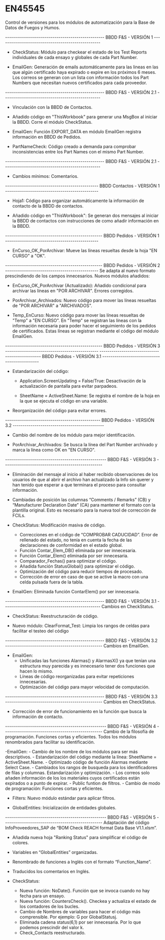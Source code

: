 # EN45545
 
 Control de versiones para los módulos de automatización para la Base de Datos de Fuegos y Humos.
 
-------------------------------------------------- BBDD F&S - VERSIÓN 1 ---------------------------------------------------
 
 - CheckStatus: Módulo para checkear el estado de los Test Reports individuales de cada ensayo y globales de cada Part Number.
 
 - EmailGen: Generación de emails automáticamente para las lineas en las que algún certificado haya expirado o expire en los próximos 6 meses. 
   Los correos se generan con un lista con información todos los Part Numbers que necesitan nuevos certificados para cada proveedor.
 
-------------------------------------------------- BBDD F&S - VERSIÓN 2.1 -------------------------------------------------

- Vinculación con la BBDD de Contactos.

- Añadido código en "ThisWorkbook" para generar una MsgBox al iniciar la BBDD. Corre el módulo CheckStatus.
 
- EmailGen: Función EXPORT_DATA en módulo EmailGen registra información en BBDD de Pedidos.
 
- PartNameCheck: Código creado a demanda para comprobar inconsistencias entre los Part Names con el mismo Part Number.

-------------------------------------------------- BBDD F&S - VERSIÓN 2.1 -------------------------------------------------

- Cambios mínimos: Comentarios.

----------------------------------------------- BBDD Contactos - VERSIÓN 1 -----------------------------------------------

- Hoja1: Código para organizar automáticamente la información de contacto de la BBDD de contactos.

- Añadido código en "ThisWorkbook": Se generan dos mensajes al iniciar la BBDD de contactos con instrucciones de como añadir información en la BBDD.

------------------------------------------------- BBDD Pedidos - VERSIÓN 1 -----------------------------------------------

- EnCurso_OK_PorArchivar: Mueve las líneas resueltas desde la hoja "EN CURSO" a "OK".

------------------------------------------------- BBDD Pedidos - VERSIÓN 2 -----------------------------------------------
Se adapta al nuevo formato prescindiendo de los campos innecesarios. Nuevos módulos añadidos:

- EnCurso_OK_PorArchivar (Actualizado): Añadido condicional para archivar las líneas en "POR ARCHIVAR". Errores corregidos.

- PorArchivar_Archivados: Nuevo código para mover las líneas resueltas de "POR ARCHIVAR" a "ARCHIVADOS".

- Temp_EnCurso: Nuevo código para mover las líneas resueltas de "Temp" a "EN CURSO". 
  En "Temp" se registran las líneas con la información necesaria para poder hacer el seguimiento de los pedidos de certificados. 
  Estas líneas se registran mediante el código del módulo EmailGen.

------------------------------------------------- BBDD Pedidos - VERSIÓN 3 -----------------------------------------------
------------------------------------------------ BBDD Pedidos - VERSIÓN 3.1 ----------------------------------------------

- Estandarización del código:
	
	- Application.ScreenUpdating = False/True: Desactivación de la actualización de pantalla para evitar parpadeos.
	
	- SheetName = ActiveSheet.Name: Se registra el nombre de la hoja en la que se ejecuta el código en una variable.

- Reorganización del código para evitar errores.

------------------------------------------------ BBDD Pedidos - VERSIÓN 3.2 ----------------------------------------------

- Cambio del nombre de los módulo para mejor identificación.

- PorArchivar_Archivados: Se busca la línea del Part Number archivado y marca la línea como OK en "EN CURSO".

--------------------------------------------------- BBDD F&S - VERSIÓN 3 --------------------------------------------------

- Eliminación del mensaje al inicio al haber recibido observaciones de los usuarios de que al abrir el archivo han actualizado la Info sin querer 
  y han tenido que esperar a que terminara el proceso para consultar información.
  
- Cambiadas de posición las columnas “Comments / Remarks” (CB) y “Manufacturer Declaration Date” (CA) para mantener el formato con la plantilla original.
  Esto es necesario para la nueva tool de corrección de FCILs.

- CheckStatus: Modificación masiva de código.
	- Correcciones en el código de “COMPROBAR CADUCIDAD”. Error de rellenado del estado, no tenía en cuenta la fecha de las declaraciones de conformidad en el estado global.
	- Función Contar_Elem_DB() eliminada por ser innecesaria.
	- Función Contar_Elem() eliminada por ser innecesaria.
	- Comparador_Fechas() para optimizar el código.
	- Añadida función StatusGlobal() para optimizar el código.
	- Optimización del código para reducir tiempos de procesado.
	- Corrección de error en caso de que se active la macro con una celda pulsada fuera de la tabla.

- EmailGen: Eliminada función ContarElem() por ser innecesaria.

-------------------------------------------------- BBDD F&S - VERSIÓN 3.1 -------------------------------------------------
Cambios en CheckStatus.

- CheckStatus: Reestructuración de código.

- Nuevo módulo: ClearFormat_Test: Limpia los rangos de celdas para facilitar el testeo del código

-------------------------------------------------- BBDD F&S - VERSIÓN 3.2 -------------------------------------------------
Cambios en EmailGen.

- EmailGen:
	- Unificadas las funciones Alarmas() y AlarmasX() ya que tenían una estructura muy parecida y es innecesario tener dos funciones que hacen lo mismo.
	- Líneas de código reorganizadas para evitar repeticiones innecesarias.
	- Optimización del código para mayor velocidad de computación.

-------------------------------------------------- BBDD F&S - VERSIÓN 3.3 -------------------------------------------------
Cambios en CheckStatus.

- Corrección de error de funcionamiento en la función que busca la información de contacto.

--------------------------------------------------- BBDD F&S - VERSIÓN 4 --------------------------------------------------
Cambio de la filosofía de programación. Funciones cortas y eficientes.
Todos los módulos renombrados para facilitar su identificación.

-EmailGen:
	- Cambio de los nombre de los módulos para ser más descriptivos.
	- Estandarización del código mediante la línea: SheetName = ActiveSheet.Name.
	- Optimizado código de función Alarmas mediante Select Case.
	- Cambiados los rangos de busqueda para los identificadores de filas y columnas. Estandarización y optimización.
	- Los correos solo añaden información de los los materiales cuyos certificados están expirados o a punto de expirar.
	- Public funtion de filtros.
	- Cambio de modo de programación: Funciones cortas y eficientes.

- Filters: Nuevo módulo estándar para aplicar filtros.

- GlobalEntities: Inicialización de entidades globales.

--------------------------------------------------- BBDD F&S - VERSIÓN 5 --------------------------------------------------
Adaptación del código InfoProveedores_SAP de “BOM Check REACH format Data Base V1.1.xlsm”.

- Añadida nueva hoja "Ranking Status" para simplificar el código de colores.

- Variables en “GlobalEntities” organizadas.

- Renombrado de funciones a Inglés con el formato “Function_Name”.
- Traducidos los comentarios en Inglés.

- CheckStatus:
	- Nueva función: NoDate(). Función que se invoca cuando no hay fecha para un ensayo.
	- Nueva función: CountersCheck(). Checkea y actualiza el estado de los contadores de los bucles.
	- Cambio de Nombres de variables para hacer el código más comprensible. Por ejemplo: G por GlobalStatusj.
	- Eliminada cadena status(6,1) por ser innecesaria. Por lo que podemos prescindir del valor k.
	- Check_Contacts reestructurado.
	












